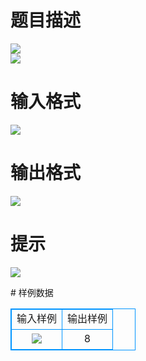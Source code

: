 # 

 
 # 题目描述 
<p>
<img border="0" src="/source/joyoi/tyvj-2211/img/aHR0cDovL3d3dy5qb3lvaS5jbi9wcm9ibGVtL3R5dmotMjIxMS9wcm9ibGVtc19pbWFnZXMvMjU2NC8xLmpwZw==.jpg"><br><img border="0" src="/source/joyoi/tyvj-2211/img/aHR0cDovL3d3dy5qb3lvaS5jbi9wcm9ibGVtL3R5dmotMjIxMS9wcm9ibGVtc19pbWFnZXMvMjU2NC8yLmpwZw==.jpg"></p> 

 
 # 输入格式 
<p>
<img border="0" src="/source/joyoi/tyvj-2211/img/aHR0cDovL3d3dy5qb3lvaS5jbi9wcm9ibGVtL3R5dmotMjIxMS9wcm9ibGVtc19pbWFnZXMvMjU2NC8zLmpwZw==.jpg"></p> 

 
 # 输出格式 
<p>
<img border="0" src="/source/joyoi/tyvj-2211/img/aHR0cDovL3d3dy5qb3lvaS5jbi9wcm9ibGVtL3R5dmotMjIxMS9wcm9ibGVtc19pbWFnZXMvMjU2NC80LmpwZw==.jpg"></p> 

 
 # 提示 
<p>
<img border="0" src="/source/joyoi/tyvj-2211/img/aHR0cDovL3d3dy5qb3lvaS5jbi9wcm9ibGVtL3R5dmotMjIxMS9wcm9ibGVtc19pbWFnZXMvMjU2NC82LmpwZw==.jpg"></p> 
# 样例数据
<style>
        table,table tr th, table tr td { border:1px solid #0094ff; }
        table { width: 200px; min-height: 25px; line-height: 25px; text-align: center; border-collapse: collapse;}   
    </style>
<table>
	<tr>
		<td>输入样例</td>
		<td>输出样例</td>
	</tr>
<tr><td><img border="0" src="/source/joyoi/tyvj-2211/img/aHR0cDovL3d3dy5qb3lvaS5jbi9wcm9ibGVtL3R5dmotMjIxMS9wcm9ibGVtc19pbWFnZXMvMjU2NC81LmpwZw==.jpg"></td><td>
8</td></tr></table>

